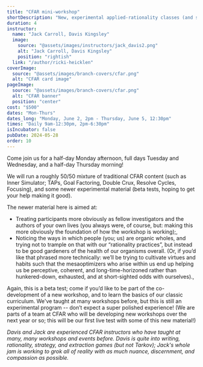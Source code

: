 ```yaml
---
title: "CFAR mini-workshop"
shortDescription: "New, experimental applied-rationality classes (and some classics)"
duration: 4
instructor:
  name: "Jack Carroll, Davis Kingsley"
  image:
    source: "@assets/images/instructors/jack_davis2.png"
    alt: "Jack Carroll, Davis Kingsley"
    position: "rightish"
  link: "/author/ricki-heicklen"
coverImage:
  source: "@assets/images/branch-covers/cfar.png"
  alt: "CFAR card image"
pageImage:
  source: "@assets/images/branch-covers/cfar.png"
  alt: "CFAR banner"
  position: "center"
cost: "$500"
dates: "Mon-Thurs"
dates_long: "Monday, June 2, 2pm - Thursday, June 5, 12:30pm"
times: "Daily 9am-12:30pm, 2pm-6:30pm"
isIncubator: false
pubDate: 2024-05-28
order: 10
---
```



Come join us for a half-day Monday afternoon, full days Tuesday and Wednesday, and a half-day Thursday morning!

We will run a roughly 50/50 mixture of traditional CFAR content (such as Inner Simulator; TAPs, Goal Factoring, Double Crux, Resolve Cycles, Focusing), and some newer experimental material (beta tests, hoping to get your help making it good).

The newer material here is aimed at:

- Treating participants more obviously as fellow investigators and the authors of your own lives (you always were, of course, but: making this more obviously the foundation of how the workshop is working);,
- Noticing the ways in which people (you; us) are organic wholes, and trying not to trample on that with our “rationality practices”, but instead to be good gardeners of the health of our organisms overall. (Or, if you’d like that phrased more technically: we’ll be trying to cultivate virtues and habits such that the mesaoptimizers who arise within us end up helping us be perceptive, coherent, and long-time-horizoned rather than hunkered-down, exhausted, and at short-sighted odds with ourselves).,

Again, this is a beta test; come if you’d like to be part of the co-development of a new workshop, and to learn the basics of our classic curriculum. We've taught at many workshops before, but this is still an experimental program -- don’t expect a super polished experience! (We are parts of a team at CFAR who will be developing new workshops over the next year or so; this will be our first live test with some of this new material!)

*Davis and Jack are experienced CFAR instructors who have taught at many, many workshops and events before. Davis is quite into writing, rationality, strategy, and extraction games (but not Tarkov); Jack's whole jam is working to grok all of reality with as much nuance, discernment, and compassion as possible.*
